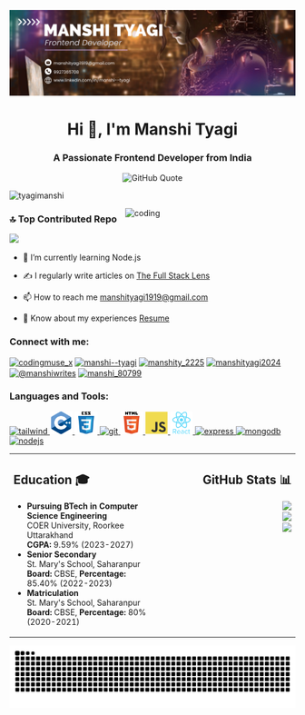 ![logo](https://github.com/TyagiManshi/TyagiManshi/blob/main/GithubBanner.png)

<h1 align="center">Hi 👋, I'm Manshi Tyagi</h1>
<h3 align="center">A Passionate Frontend Developer from India</h3> 
<p align="center">
  <img src="https://quotes-github-readme.vercel.app/api?type=horizontal&theme=tokyonight" alt="GitHub Quote">
</p>
<p align="left"> <img src="https://komarev.com/ghpvc/?username=tyagimanshi&label=Profile%20views&color=0e75b6&style=flat" alt="tyagimanshi" /> </p>
<img align="right" width="300" src="https://media.tenor.com/w3APLkMuTX0AAAAM/computer-work.gif" alt="coding">


### 🔝 Top Contributed Repo
![](https://github-contributor-stats.vercel.app/api?username=tyagimanshi&limit=5&theme=ambient_gradient&combine_all_yearly_contributions=true)

- 🌱 I’m currently learning Node.js
  
- ✍️ I regularly write articles on [The Full Stack Lens](https://thefullstacklens.hashnode.dev/)

- 📫 How to reach me manshityagi1919@gmail.com

- 📄 Know about my experiences [Resume](https://drive.google.com/file/d/1l4XedV4tMNFPAoi8jZwpvIjoGpZfagHV/view?usp=sharing)

<h3 align="left">Connect with me:</h3>
<p align="left">
<a href="https://twitter.com/codingmuse_x" target="blank"><img align="center" src="https://raw.githubusercontent.com/rahuldkjain/github-profile-readme-generator/master/src/images/icons/Social/twitter.svg" alt="codingmuse_x" height="30" width="40" /></a>
<a href="https://linkedin.com/in/manshi--tyagi" target="blank"><img align="center" src="https://raw.githubusercontent.com/rahuldkjain/github-profile-readme-generator/master/src/images/icons/Social/linked-in-alt.svg" alt="manshi--tyagi" height="30" width="40" /></a>
<a href="https://instagram.com/manshity_2225" target="blank"><img align="center" src="https://raw.githubusercontent.com/rahuldkjain/github-profile-readme-generator/master/src/images/icons/Social/instagram.svg" alt="manshity_2225" height="30" width="40" /></a>
<a href="https://www.leetcode.com/manshityagi2024" target="blank"><img align="center" src="https://raw.githubusercontent.com/rahuldkjain/github-profile-readme-generator/master/src/images/icons/Social/leet-code.svg" alt="manshityagi2024" height="30" width="40" /></a>
<a href="https://hashnode.com/@manshiwrites" target="blank"><img align="center" src="https://img.icons8.com/?size=100&id=HnB8zGOh5xgd&format=png" alt="@manshiwrites" height="40" width="40" /></a>
<a href="discordapp.com/users/@manshi_80799" target="blank"><img align="center" src="https://raw.githubusercontent.com/rahuldkjain/github-profile-readme-generator/master/src/images/icons/Social/discord.svg" alt="manshi_80799" height="40" width="40" /></a>
</p>

<h3 align="left">Languages and Tools:</h3>
<p align="left"> <a href="https://tailwindcss.com" target="_blank" rel="noreferrer"> <img src="https://img.icons8.com/?size=100&id=CIAZz2CYc6Kc&format=png&color=000000" alt="tailwind" width="40" height="40"/> </a> <a href="https://www.w3schools.com/cpp/" target="_blank" rel="noreferrer"> <img src="https://raw.githubusercontent.com/devicons/devicon/master/icons/cplusplus/cplusplus-original.svg" alt="cplusplus" width="40" height="40"/> </a> <a href="https://www.w3schools.com/css/" target="_blank" rel="noreferrer"> <img src="https://raw.githubusercontent.com/devicons/devicon/master/icons/css3/css3-original-wordmark.svg" alt="css3" width="40" height="40"/> </a> <a href="https://git-scm.com/" target="_blank" rel="noreferrer"> <img src="https://www.vectorlogo.zone/logos/git-scm/git-scm-icon.svg" alt="git" width="40" height="40"/> </a> <a href="https://www.w3.org/html/" target="_blank" rel="noreferrer"> <img src="https://raw.githubusercontent.com/devicons/devicon/master/icons/html5/html5-original-wordmark.svg" alt="html5" width="40" height="40"/> </a> <a href="https://developer.mozilla.org/en-US/docs/Web/JavaScript" target="_blank" rel="noreferrer"> <img src="https://raw.githubusercontent.com/devicons/devicon/master/icons/javascript/javascript-original.svg" alt="javascript" width="40" height="40"/> </a> 
<a href="https://reactjs.org/" target="_blank" rel="noreferrer"> <img src="https://raw.githubusercontent.com/devicons/devicon/master/icons/react/react-original-wordmark.svg" alt="react" width="40" height="40"/> </a> 
<a href="https://expressjs.com" target="_blank" rel="noreferrer"> <img src="https://img.icons8.com/?size=100&id=WNoJgbzDr3i2&format=png&color=060606" alt="express" width="40" height="40"/> </a> <a href="https://www.mongodb.com/" target="_blank" rel="noreferrer"> <img src="https://img.icons8.com/?size=100&id=8rKdRqZFLurS&format=png&color=000000" alt="mongodb" width="40" height="40"/> </a> <a href="https://nodejs.org" target="_blank" rel="noreferrer"> <img src="https://img.icons8.com/?size=100&id=hsPbhkOH4FMe&format=png&color=00AB1A" alt="nodejs" width="40" height="40"/> </a>
</p>


<table>
  <tr>
    <td valign="top" width="50%">

## Education 🎓  
- **Pursuing BTech in Computer Science Engineering**  
  COER University, Roorkee Uttarakhand  
  **CGPA:** 9.59% (2023-2027)  
- **Senior Secondary**  
  St. Mary's School, Saharanpur  
  **Board:** CBSE, **Percentage:** 85.40% (2022-2023)  
- **Matriculation**  
  St. Mary's School, Saharanpur  
  **Board:** CBSE, **Percentage:** 80% (2020-2021)  

</td>
    <td valign="top" width="50%" align="right">

## GitHub Stats 📊 
<img src="https://github-readme-stats.vercel.app/api?username=TyagiManshi&theme=github_dark_dimmed&hide_border=false&include_all_commits=false&count_private=false"><br/>
<img src="https://nirzak-streak-stats.vercel.app/?user=TyagiManshi&theme=github_dark_dimmed&hide_border=false"><br/>
<img src="https://github-readme-stats.vercel.app/api/top-langs/?username=TyagiManshi&theme=github_dark_dimmed&hide_border=false&include_all_commits=false&count_private=false&layout=compact">

</td>
  </tr>
</table>


![Snake animation](https://github.com/TyagiManshi/TyagiManshi/raw/output/snake.svg)
